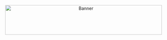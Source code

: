 <div align="center">
  <img src="https://4kwallpapers.com/images/walls/thumbs_3t/21293.jpg" alt="Banner" style="width: 100%; height: 10vw; max-height: 200px; object-fit: cover;">
</div>
